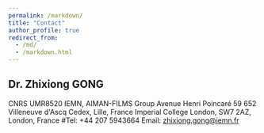 ```yaml
---
permalink: /markdown/
title: "Contact"
author_profile: true
redirect_from: 
  - /md/
  - /markdown.html
---
```


## Dr. Zhixiong GONG

CNRS UMR8520 IEMN, AIMAN-FILMS Group
Avenue Henri Poincaré
59 652 Villeneuve d'Ascq Cedex, Lille, France
Imperial College London, SW7 2AZ, London, France
#Tel: +44 207 5943664
Email: zhixiong.gong@iemn.fr
